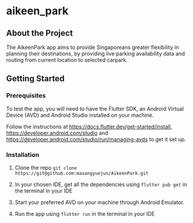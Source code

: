 # aikeen_park

## About the Project

The AikeenPark app aims to provide Singaporeans greater flexibility in planning their destinations, by providing live parking availability data and routing from current location to selected carpark.

## Getting Started

### Prerequisites

To test the app, you will need to have the Flutter SDK, an Android Virtual Device (AVD) and Android Studio installed on your machine.

Follow the instructions at https://docs.flutter.dev/get-started/install, https://developer.android.com/studio and https://developer.android.com/studio/run/managing-avds to get it set up.

### Installation

1. Clone the repo `git clone https://git@github.com:maxangyuejun/AikeenPark.git`

2. In your chosen IDE, get all the dependencies using `flutter pub get` in the terminal in your IDE

3. Start your preferred AVD on your machine through Android Emulator.

4. Run the app using `flutter run` in the terminal in your IDE
